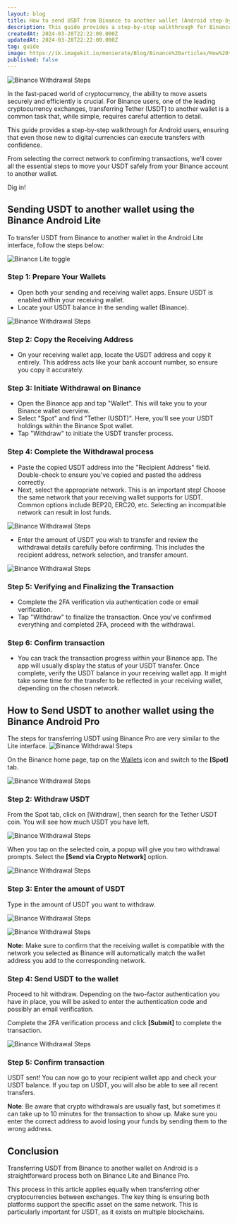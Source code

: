 ```yaml
---
layout: blog
title: How to send USDT from Binance to another wallet (Android step-by-step Guide)
description: This guide provides a step-by-step walkthrough for Binance Android users, ensuring that even those new to digital currencies can execute transfers with confidence.
createdAt: 2024-03-28T22:22:00.000Z
updatedAt: 2024-03-28T22:22:00.000Z
tag: guide
image: https://ik.imagekit.io/monierate/Blog/Binance%20articles/How%20to%20Send%20USDT%20from%20Binance%20to%20another%20wallet%20(Android).png
published: false
---
```

![Binance Withdrawal Steps](https://ik.imagekit.io/monierate/Blog/Binance%20articles/How%20to%20Send%20USDT%20from%20Binance%20to%20another%20wallet%20(Android).png)

In the fast-paced world of cryptocurrency, the ability to move assets securely and efficiently is crucial. For Binance users, one of the leading cryptocurrency exchanges, transferring Tether (USDT) to another wallet is a common task that, while simple, requires careful attention to detail.

This guide provides a step-by-step walkthrough for Android users, ensuring that even those new to digital currencies can execute transfers with confidence.

From selecting the correct network to confirming transactions, we’ll cover all the essential steps to move your USDT safely from your Binance account to another wallet.

Dig in!

## Sending USDT to another wallet using the Binance Android Lite

To transfer USDT from Binance to another wallet in the Android Lite interface, follow the steps below:
  
![Binance Lite toggle](https://ik.imagekit.io/monierate/Blog/Binance%20articles/binance-lite-toggle.jpg)

  

### Step 1: Prepare Your Wallets
- Open both your sending and receiving wallet apps. Ensure USDT is enabled within your receiving wallet.
- Locate your USDT balance in the sending wallet (Binance).

![Binance Withdrawal Steps](https://ik.imagekit.io/monierate/Blog/Binance%20articles/Binance-lite-USDT-to-wallet-home.png)

### Step 2: Copy the Receiving Address
- On your receiving wallet app, locate the USDT address and copy it entirely. This address acts like your bank account number, so ensure you copy it accurately.

### Step 3: Initiate Withdrawal on Binance

 - Open the Binance app and tap "Wallet". This will take you to your Binance wallet overview.
- Select "Spot" and find "Tether (USDT)". Here, you'll see your USDT holdings within the Binance Spot wallet.
- Tap "Withdraw" to initiate the USDT transfer process.

### Step 4: Complete the Withdrawal process

- Paste the copied USDT address into the "Recipient Address" field. Double-check to ensure you've copied and pasted the address correctly.
- Next, select the appropriate network. This is an important step! Choose the same network that your receiving wallet supports for USDT. Common options include BEP20, ERC20, etc. Selecting an incompatible network can result in lost funds.

![Binance Withdrawal Steps](https://ik.imagekit.io/monierate/Blog/Binance%20articles/Binance-lite-USDT-to-wallet-network.jpg)

- Enter the amount of USDT you wish to transfer and review the withdrawal details carefully before confirming. This includes the recipient address, network selection, and transfer amount.

![Binance Withdrawal Steps](https://ik.imagekit.io/monierate/Blog/Binance%20articles/Binance-lite-USDT-to-wallet-amount.png)

### Step 5: Verifying and Finalizing the Transaction

- Complete the 2FA verification via authentication code or email verification.
- Tap "Withdraw" to finalize the transaction. Once you've confirmed everything and completed 2FA, proceed with the withdrawal.

### Step 6: Confirm transaction

- You can track the transaction progress within your Binance app. The app will usually display the status of your USDT transfer. Once complete, verify the USDT balance in your receiving wallet app. It might take some time for the transfer to be reflected in your receiving wallet, depending on the chosen network.

## How to Send USDT to another wallet using the Binance Android Pro

The steps for transferring USDT using Binance Pro are very similar to the Lite interface.
![Binance Withdrawal Steps](https://ik.imagekit.io/monierate/Blog/Binance%20articles/binance-pro-toggle.jpg)

On the Binance home page, tap on the [Wallets](https://monierate.com/blog/binance-spot-wallet-nigeria) icon and switch to the **[Spot]** tab.
 
![Binance Withdrawal Steps](https://ik.imagekit.io/monierate/Blog/Binance%20articles/Binance-Pro-USDT-to-wallet-home.png)

### Step 2: Withdraw USDT
From the Spot tab, click on [Withdraw], then search for the Tether USDT coin. You will see how much USDT you have left.

![Binance Withdrawal Steps](https://ik.imagekit.io/monierate/Blog/Binance%20articles/Binance-Pro-USDT-to-wallet-choose-token.png)

When you tap on the selected coin, a popup will give you two withdrawal prompts. Select the **[Send via Crypto Network]** option.

![Binance Withdrawal Steps](https://ik.imagekit.io/monierate/Blog/Binance%20articles/Binance-Pro-USDT-to-wallet-send.png)

### Step 3: Enter the amount of USDT
Type in the amount of USDT you want to withdraw.
 
![Binance Withdrawal Steps](https://ik.imagekit.io/monierate/Blog/Binance%20articles/Binance-Pro-USDT-to-wallet-withdrawal.png)
  
![Binance Withdrawal Steps](https://ik.imagekit.io/monierate/Blog/Binance%20articles/Binance-pro-USDT-to-wallet-network.png)

**Note:** Make sure to confirm that the receiving wallet is compatible with the network you selected as Binance will automatically match the wallet address you add to the corresponding network.

### Step 4: Send USDT to the wallet
Proceed to hit withdraw. Depending on the two-factor authentication you have in place, you will be asked to enter the authentication code and possibly an email verification.

Complete the 2FA verification process and click **[Submit]** to complete the transaction.

![Binance Withdrawal Steps](https://ik.imagekit.io/monierate/Blog/Binance%20articles/Binance-Pro-USDT-to-wallet-withdrawal-request.png)

### Step 5: Confirm transaction
USDT sent! You can now go to your recipient wallet app and check your USDT balance. If you tap on USDT, you will also be able to see all recent transfers.

**Note**: Be aware that crypto withdrawals are usually fast, but sometimes it can take up to 10 minutes for the transaction to show up. Make sure you enter the correct address to avoid losing your funds by sending them to the wrong address.

## Conclusion
Transferring USDT from Binance to another wallet on Android is a straightforward process both on Binance Lite and Binance Pro.

This process in this article applies equally when transferring other cryptocurrencies between exchanges. The key thing is ensuring both platforms support the specific asset on the same network. This is particularly important for USDT, as it exists on multiple blockchains.
